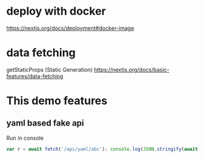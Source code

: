 # deploy with docker

https://nextjs.org/docs/deployment#docker-image

# data fetching
getStaticProps (Static Generation)
https://nextjs.org/docs/basic-features/data-fetching

# This demo features
## yaml based fake api

Run in console
```js
var r = await fetch('/api/yaml/abc'); console.log(JSON.stringify(await r.json(), null, 4))
```